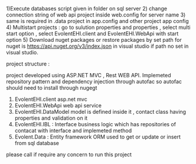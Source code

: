 1)Execute databases script given in folder on sql server 
2) change connection string of web api project inside web.config for server name
3)  same is required in .data project in app.config and other project app config
4)  Multistart projects : go to sulution properties and properties , select multi start option , select EvolentEHI.client and EvolentEHI.WebApi with start option
5) Download nuget packages  or restore packages by set path for nuget is https://api.nuget.org/v3/index.json in visual studio if path no set in visual studio.


project structure :

project  developed using ASP.NET MVC , Rest WEB API. Implemeted repository pattern and dependency injection through autofac so autofac should need to install through nugegt

1) EvolentEHI.client  asp.net mvc
2) EvolentEHI.WebApi  web api service 
3) EvolentEHI.DataModel  model is defined inside it , contact class having properties and validation on it
4) EvolentEHI.IBL : Interface business logic which has repositories of contacat with interface and implemeted method
5) Evolent.Data  : Entity framework ORM used to get or update or insert  from sql database





please call if require any concern to run this project

